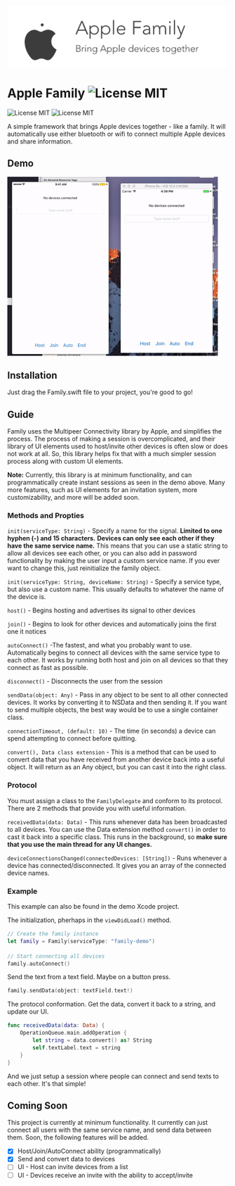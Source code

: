  ![Upload](Images/banner.gif)

# Apple Family ![License MIT](https://img.shields.io/badge/platform-iOS-677cf4.svg)
![License MIT](https://img.shields.io/badge/license-MIT-blue.svg)
![License MIT](https://img.shields.io/badge/build-passing-brightgreen.svg)

A simple framework that brings Apple devices together - like a family. It will automatically use either bluetooth or wifi to connect multiple Apple devices and share information.

## Demo

 ![Upload](Images/demo.gif)

## Installation

Just drag the Family.swift file to your project, you're good to go!

## Guide

Family uses the Multipeer Connectivity library by Apple, and simplifies the process. The process of making a session is overcomplicated, and their library of UI elements used to host/invite other devices is often slow or does not work at all. So, this library helps fix that with a much simpler session process along with custom UI elements.

**Note:** Currently, this library is at minimum functionality, and can programmatically create instant sessions as seen in the demo above. Many more features, such as  UI elements for an invitation system, more customizability, and more will be added soon.


### Methods and Propties
`init(serviceType: String)` - Specify a name for the signal.
**Limited to one hyphen (-) and 15 characters.**
**Devices can only see each other if they have the same service name.** This means that you can use a static string to allow all devices see each other, or you can also add in password functionality by making the user input a custom service name. If you ever want to change this, just reinitialize the family object.

`init(serviceType: String, deviceName: String)` - Specify a service type, but also use a custom name. This usually defaults to whatever the name of the device is.

`host()` - Begins hosting and advertises its signal to other devices

`join()` - Begins to look for other devices and automatically joins the first one it notices

`autoConnect()` -The fastest, and what you probably want to use. Automatically begins to connect all devices with the same service type to each other. It works by running both host and join on all devices so that they connect as fast as possible.

`disconnect()` - Disconnects the user from the session

`sendData(object: Any)` - Pass in any object to be sent to all other connected devices. It works by converting it to NSData and then sending it. If you want to send multiple objects, the best way would be to use a single container class.

`connectionTimeout, (default: 10)` - The time (in seconds) a device can spend attempting to connect before quitting.

`convert(), Data class extension` - This is a method that can be used to convert data that you have received from another device back into a useful object. It will return as an Any object, but you can cast it into the right class.


### Protocol
You must assign a class to the `FamilyDelegate` and conform to its protocol. There are 2 methods that provide you with useful information.

`receivedData(data: Data)` - This runs whenever data has been broadcasted to all devices. You can use the Data extension method `convert()` in order to cast it back into a specific class. This runs in the background, so **make sure that you use the main thread for any UI changes.**

`deviceConnectionsChanged(connectedDevices: [String])` - Runs whenever a device has connected/disconnected. It gives you an array of the connected device names.

### Example

This example can also be found in the demo Xcode project. 

The initialization, pherhaps in the `viewDidLoad()` method.

```swift
// Create the family instance
let family = Family(serviceType: "family-demo")

// Start connecting all devices
family.autoConnect()
```

Send the text from a text field. Maybe on a button press.

```swift
family.sendData(object: textField.text!)
```

The protocol conformation. Get the data, convert it back to a string, and update our UI.

```swift
func receivedData(data: Data) {
    OperationQueue.main.addOperation {
        let string = data.convert() as? String
        self.textLabel.text = string
    }
}
```

And we just setup a session where people can connect and send texts to each other. It's that simple!

## Coming Soon

This project is currently at minimum functionality. It currently can just connect all users with the same service name, and send data between them. Soon, the following features will be added.

- [x] Host/Join/AutoConnect ability (programmatically)
- [x] Send and convert data to devices
- [ ] UI - Host can invite devices from a list
- [ ] UI - Devices receive an invite with the ability to accept/invite